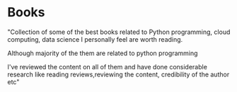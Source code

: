 # Books

"Collection of some of the best books related to Python programming, cloud computing, data science I personally feel are worth reading.

Although majority of the them are related to python programming

I've reviewed the content on all of them and have done considerable research like reading reviews,reviewing the content, credibility of the author etc"


